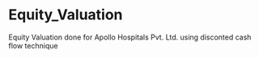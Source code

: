 # Equity_Valuation
Equity Valuation done for Apollo Hospitals Pvt. Ltd. using disconted cash flow technique
